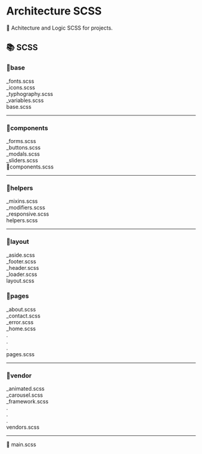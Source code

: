 # Architecture SCSS
📐 Achitecture and Logic SCSS for projects.

## 📚 SCSS

### 📁base
_fonts.scss <br/>
_icons.scss<br/>
_typhography.scss <br/>
_variables.scss <br/>
base.scss

****

### 📁components
_forms.scss <br/>
_buttons.scss <br/>
_modals.scss <br/>
_sliders.scss <br/>
📁components.scss

****

### 📁helpers
_mixins.scss <br/>
_modifiers.scss <br/>
_responsive.scss <br/>
helpers.scss

****

### 📁layout
_aside.scss <br/>
_footer.scss <br/>
_header.scss <br/>
_loader.scss <br/>
layout.scss

### 📁pages
_about.scss <br/>
_contact.scss <br/>
_error.scss <br/>
_home.scss <br/>
. <br/>
. <br/>
. <br/>
pages.scss

****

### 📁vendor
_animated.scss <br/>
_carousel.scss <br/>
_framework.scss <br/>
. <br/>
. <br/>
. <br/>
vendors.scss

****

🔵 main.scss



